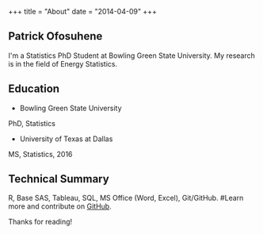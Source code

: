 +++
title = "About"
date = "2014-04-09"
+++


## Patrick Ofosuhene
I'm a Statistics PhD Student at Bowling Green State University. My research is in the field of Energy Statistics. 



## Education 
* Bowling Green State University 

PhD, Statistics

* University of Texas at Dallas

MS, Statistics, 2016

## Technical Summary

R, Base SAS, Tableau, SQL, MS Office (Word, Excel),  Git/GitHub.
#Learn more and contribute on [GitHub](https://github.com/spf13).



Thanks for reading!
